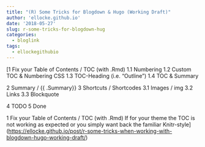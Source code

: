 ```yaml
---
title: "(R) Some Tricks for Blogdown & Hugo (Working Draft)"
author: 'ellocke.github.io'
date: '2018-05-27'
slug: r-some-tricks-for-blogdown-hug
categories:
  - bloglink
tags:
  - ellockegithubio
---
```


[1 Fix your Table of Contents / TOC (with .Rmd)1.1 Numbering1.2 Custom TOC & Numbering CSS1.3 TOC-Heading (i.e. “Outline”)1.4 TOC & Summary2 Summary / {{ .Summary}}3 Shortcuts / Shortcodes3.1 Images / img3.2 Links3.3 Blockquote4 TODO5 Done1 Fix your Table of Contents / TOC (with .Rmd)If for your theme the TOC is not working as expected or you simply want back the familiar Knitr-style<i class="fas fa-external-link-alt"></i>](https://ellocke.github.io/post/r-some-tricks-when-working-with-blogdown-hugo-working-draft/)

